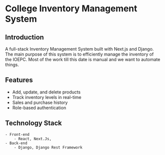 # College Inventory Management System

## Introduction
A full-stack Inventory Management System built with Next.js and Django. The main purpose of this system is to efficiently manage the inventory of the IOEPC. Most of the work till this date is manual and we want to automate things.

## Features
- Add, update, and delete products
- Track inventory levels in real-time
- Sales and purchase history
- Role-based authentication

## Technology Stack
    - Front-end
        - React, Next.Js, 
    - Back-end
        - Django, Django Rest Framework
